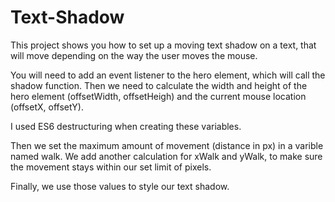 # Text-Shadow
This project shows you how to set up a moving text shadow on a text, that will move depending on the way the user moves the mouse.

You will need to add an event listener to the hero element, which will call the shadow function. Then we need to calculate the width and height of the hero element (offsetWidth, offsetHeigh) and the current mouse location (offsetX, offsetY).

I used ES6 destructuring when creating these variables.

Then we set the maximum amount of movement (distance in px) in a varible named walk. We add another calculation for xWalk and yWalk, to make sure the movement stays within our set limit of pixels.

Finally, we use those values to style our text shadow.
